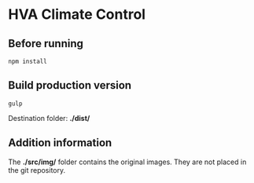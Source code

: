 # HVA Climate Control


## Before running

`npm install`

## Build production version

`gulp`

Destination folder: **./dist/**

## Addition information

The **./src/img/** folder contains the original images. They are not placed in the git repository.